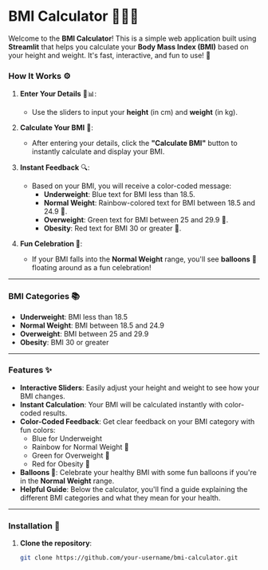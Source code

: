 # BMI Calculator 🏋️‍♀️💪

Welcome to the **BMI Calculator**! This is a simple web application built using **Streamlit** that helps you calculate your **Body Mass Index (BMI)** based on your height and weight. It's fast, interactive, and fun to use! 🌟

### How It Works ⚙️

1. **Enter Your Details** 📏📊:
   - Use the sliders to input your **height** (in cm) and **weight** (in kg).

2. **Calculate Your BMI** 🧮:
   - After entering your details, click the **"Calculate BMI"** button to instantly calculate and display your BMI.

3. **Instant Feedback** 🔍:
   - Based on your BMI, you will receive a color-coded message:
     - **Underweight**: Blue text for BMI less than 18.5.
     - **Normal Weight**: Rainbow-colored text for BMI between 18.5 and 24.9 🌈.
     - **Overweight**: Green text for BMI between 25 and 29.9 🍏.
     - **Obesity**: Red text for BMI 30 or greater 🚨.

4. **Fun Celebration 🎉**:
   - If your BMI falls into the **Normal Weight** range, you'll see **balloons** 🎈 floating around as a fun celebration!

---

### BMI Categories 📚

- **Underweight**: BMI less than 18.5
- **Normal Weight**: BMI between 18.5 and 24.9
- **Overweight**: BMI between 25 and 29.9
- **Obesity**: BMI 30 or greater

---

### Features ✨

- **Interactive Sliders**: Easily adjust your height and weight to see how your BMI changes.
- **Instant Calculation**: Your BMI will be calculated instantly with color-coded results.
- **Color-Coded Feedback**: Get clear feedback on your BMI category with fun colors:
  - Blue for Underweight
  - Rainbow for Normal Weight 🌈
  - Green for Overweight 🍏
  - Red for Obesity 🚨
- **Balloons 🎈**: Celebrate your healthy BMI with some fun balloons if you're in the **Normal Weight** range.
- **Helpful Guide**: Below the calculator, you'll find a guide explaining the different BMI categories and what they mean for your health.

---

### Installation 🔧

1. **Clone the repository**:
   ```bash
   git clone https://github.com/your-username/bmi-calculator.git
